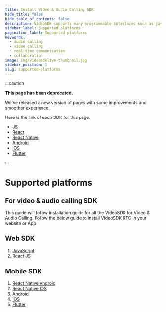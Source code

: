 ```yaml
---
title: Install Video & Audio Calling SDK
hide_title: false
hide_table_of_contents: false
description: VideoSDK supports many programmable interfaces such as javascript, react, react native, android, ios and flutter.
sidebar_label: Supported platforms
pagination_label: Supported platforms
keywords:
  - audio calling
  - video calling
  - real-time communication
  - collaboration
image: img/videosdklive-thumbnail.jpg
sidebar_position: 1
slug: supported-platforms
---
```


:::caution

**This page has been deprecated.**

We've released a new version of pages with some improvements and smoother experience.

Here is the link of each SDK for this page.

- [JS](/javascript/guide/video-and-audio-calling-api-sdk/getting-started)
- [React](/react/guide/video-and-audio-calling-api-sdk/getting-started)
- [React Native](/react-native/guide/video-and-audio-calling-api-sdk/getting-started)
- [Android](/android/guide/video-and-audio-calling-api-sdk/getting-started)
- [iOS](/ios/guide/video-and-audio-calling-api-sdk/getting-started)
- [Flutter](/flutter/guide/video-and-audio-calling-api-sdk/getting-started)

:::

# Supported platforms

## For video & audio calling SDK

This guide will follow installation guide for all the VideoSDK for Video & Audio Calling. Follow the below guide to install VideoSDK RTC in your website or App

## Web SDK

1. [JavaScript](/docs/guide/video-and-audio-calling-api-sdk/javascript-sdk)
2. [React JS](/docs/guide/video-and-audio-calling-api-sdk/react-js-sdk)

## Mobile SDK

1. [React Native Android](/docs/guide/video-and-audio-calling-api-sdk/react-native-android-sdk)
2. [React Native IOS](/docs/guide/video-and-audio-calling-api-sdk/react-native-ios-sdk)
3. [Android](/docs/guide/video-and-audio-calling-api-sdk/android-sdk)
4. [IOS](/docs/guide/video-and-audio-calling-api-sdk/ios-sdk)
5. [Flutter](/docs/guide/video-and-audio-calling-api-sdk/flutter-sdk)
